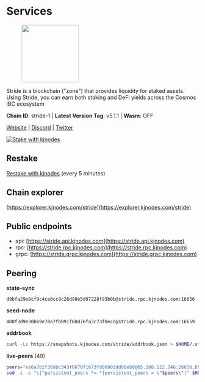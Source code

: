 # Services

<figure><img src="https://raw.githubusercontent.com/kj89/testnet_manuals/main/pingpub/logos/stride.png" width="150" alt=""><figcaption></figcaption></figure>

Stride is a blockchain ("zone") that provides liquidity for staked assets.  Using Stride, you can earn both staking and DeFi yields across the Cosmos IBC ecosystem

**Chain ID**: stride-1 | **Latest Version Tag**: v5.1.1 | **Wasm**: OFF

[Website](https://stride.zone) | [Discord](https://discord.gg/mzQZ8dAE7u) | [Twitter](https://twitter.com/stride_zone)

[![Stake with kjnodes](https://i.ibb.co/cr44Q8j/button-stake-with-kjnodes.png)](https://restake.app/stride/stridevaloper1j8gkhtllnp252l6g6zwzea30e7pvzqttr9768n)

## Restake

[Restake with kjnodes](https://restake.app/stride/stridevaloper1j8gkhtllnp252l6g6zwzea30e7pvzqttr9768n) (every 5 minutes)
## Chain explorer
[https://explorer.kjnodes.com/stride](https://explorer.kjnodes.com/stride)

## Public endpoints

* api: [https://stride.api.kjnodes.com](https://stride.api.kjnodes.com)
* rpc: [https://stride.rpc.kjnodes.com](https://stride.rpc.kjnodes.com)
* grpc: [https://stride.grpc.kjnodes.com](https://stride.grpc.kjnodes.com)

## Peering

**state-sync**

```text
d9bfa29e0cf9c4ce0cc9c26d98e5d97228f93b0b@stride.rpc.kjnodes.com:16656
```

**seed-node**

```text
400f3d9e30b69e78a7fb891f60d76fa3c73f0ecc@stride.rpc.kjnodes.com:16659
```

**addrbook**
```bash
curl -Ls https://snapshots.kjnodes.com/stride/addrbook.json > $HOME/.stride/config/addrbook.json
```

**live-peers** (49)
```bash
peers="ea6a7b2f366bc343f0670f1673fd86001dd08eb0@65.108.122.246:26636,b549e0f88cbebe6cfd3f772937a70640b950fd98@66.172.36.133:28656,5dbe792854b8f81df6c6fe5b7aa64d60b27f6100@137.184.235.212:26656,d9bfa29e0cf9c4ce0cc9c26d98e5d97228f93b0b@65.109.88.38:16656,5383a21cf2d5e513aea2c3e430133f31aa2e5d00@138.201.32.103:26656,05eec003db41d7ff47a317ef59f83e31bdca23c3@78.107.234.44:26656,0dfe60f0c62711a5ab13387cf1cc87e78b272336@167.235.219.99:27005,615ebc348998f7f050763dd0a9201e8f61e8fc07@35.210.78.199:26656,a77173bc4f4171fec0ac56b37c18e0ba6e5f80a4@65.108.226.44:31656,5093547fdf0430143ac66b4ee55d80e6542a6c10@217.174.247.163:26656,15bc324fbf6ed5347d9a6450bb73f7251c3f2b95@167.235.107.42:27012,e726816f42831689eab9378d5d577f1d06d25716@176.9.188.21:26656,d77e7918b9f9e21ee60a8e03075ca3e5f7353912@162.55.4.253:26656,e1b058e5cfa2b836ddaa496b10911da62dcf182e@138.201.8.248:26656,a757fc9ea95a7f643d392ec9fdaa31cbf06e76d9@195.3.221.21:12256,741864e5c0bd37ae602c2c853c71a2c3b84589a0@65.21.88.172:29656,0cfae6252c8d52a6d8103139b2f524af4bf9a4f0@104.197.4.37:26656,ebc272824924ea1a27ea3183dd0b9ba713494f83@185.16.39.158:26886,8ade90b45b991088c92e8583e8bc93589d6cd81e@84.244.95.247:26656,3fef899adcdeded56f6c69fe55c5da1624303367@163.172.101.208:4656,d1008e1bfa6b0d1b317c69c08a80ced4a5b096bc@65.108.202.143:26656,f602040562935873815a5ac23cb1ac7dd8821b76@176.9.22.117:26656,a3f95b0b15c31a68a7535f6068c4e14b95e90dcf@65.109.92.240:21016,8d7d0f32d53467c4d5e8871faf4ec58ea970fed2@157.90.179.182:26456,463b1dc6903455575079572fb23407be586f2a4b@185.16.39.37:26656,f8e2f80a8c58e6f53cc4940f5f1eac55c9067480@35.247.153.164:26656,04b797b5a56fb939a97a3c7d9c3230d09b85e8d7@93.189.30.118:26656,fb24bc1de8c563e822897fba89bf150c602f3123@198.244.178.213:26656,adb43211d022eae2a0c2bcfb5bfd5e19195320c1@65.108.137.38:26656,1ec2a654e00e22279ee50f13f074f2bce7218681@15.235.114.194:10156,018d66466cfd907d5cc166ba3d5df8958c96e80a@149.56.36.205:26656,233e06cfa51d53e186afe032e848f5c9f5cd4a01@83.171.248.3:26656,2254e6968e5c7ebc98ef5b79b388502fa44e10e1@5.161.134.44:26656,6856de6f0c70a850db2b58deb43d568fced4a524@35.208.80.214:26656,44e797771bff124693e63a8ec331d42873cf2ae2@95.217.202.49:35656,aa0d47509ecadb630189fe4ef071d438a6493e69@178.162.165.194:24095,f420eab70caad310ad6cc1990c977cadf193264c@51.159.80.121:6000,d36ac7580cc8907a00b0add8c3b047caea6df4ed@107.155.67.202:26636,a7d96dc929824613315dcc1c90fee119f28cc51f@164.152.160.155:26656,cb0b38aa612e8ac05f704d9b2feb7526607afb77@66.94.117.176:26656,9ee75491e354965d8bfd8434aa093f8613bc1dce@65.108.238.103:12256,8fff37214fb0ef622f1c09dccb22d6321e004c3e@109.123.242.163:50056,d8d360e7da7283bbf5e2ed9e532bbcc5ec9faf16@34.170.17.239:26656,20f56a68a04eedc764b7e1b87b7032a50b9d4fe9@51.81.155.97:10456,df3f533e6b9776c11f08da804edcb810cbdd2080@65.108.234.23:12256,6b615c7dde3e76de39474b7406bdde0ac0f31b79@23.88.69.22:28666,dfc62810eeaab86587b2975c79f3c12d4830652d@15.235.114.54:26656,e821acdaf0c7a3c60ea3cd4eb4a98a62dad06f58@43.201.12.41:26656,babc3f3f7804933265ec9c40ad94f4da8e9e0017@38.146.3.100:12256"
sed -i -e "s|^persistent_peers *=.*|persistent_peers = \"$peers\"|" $HOME/.stride/config/config.toml
```
